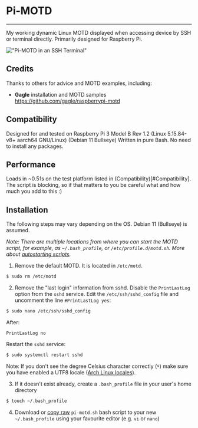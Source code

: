 # Pi-MOTD

---

My working dynamic Linux MOTD displayed when accessing device by SSH or terminal directly. Primarily designed for Raspberry Pi.

!["Pi-MOTD in an SSH Terminal"](https://user-images.githubusercontent.com/727393/228779445-344d1573-942d-40a0-90f3-ba1b57b38ddb.png "Pi-MOTD in an SSH Terminal Example")

## Credits
Thanks to others for advice and MOTD examples, including:
* **Gagle** installation and MOTD samples https://github.com/gagle/raspberrypi-motd

## Compatibility
Designed for and tested on Raspberry Pi 3 Model B Rev 1.2 (Linux 5.15.84-v8+ aarch64 GNU/Linux) (Debian 11 Bullseye)
Written in pure Bash. No need to install any packages.

## Performance
Loads in ~0.51s on the test platform listed in (Compatibility)[#Compatibility]. The script is blocking, so if that matters to you be careful what and how much you add to this :) 

## Installation
The following steps may vary depending on the OS. Debian 11 (Bullseye) is assumed.

*Note: There are multiple locations from where you can start the MOTD script, for example, as `~/.bash_profile`, or  `/etc/profile.d/motd.sh`. More about [autostarting scripts](https://wiki.archlinux.org/index.php/Bash#Configuration_file_sourcing_order_at_startup).*

1. Remove the default MOTD. It is located in `/etc/motd`.
  
  ```bash
  $ sudo rm /etc/motd
  ```
  
2. Remove the "last login" information from sshd. Disable the `PrintLastLog` option from the `sshd` service. Edit the `/etc/ssh/sshd_config` file and uncomment the line `#PrintLastLog yes`:
  
  ```bash
  $ sudo nano /etc/ssh/sshd_config
  ```
  
  After:
  
  ```text
  PrintLastLog no
  ```
  
  Restart the `sshd` service:
  
  ```bash
  $ sudo systemctl restart sshd
  ```

Note: If you don't see the degree Celsius character correctly (`º`) make sure you have enabled a UTF8 locale ([Arch Linux locales](https://wiki.archlinux.org/index.php/locale)).

3. If it doesn't exist already, create a `.bash_profile` file in your user's home directory
  ```bash
  $ touch ~/.bash_profile
  ```

4. Download or [copy raw](https://raw.githubusercontent.com/mike-t/pi-motd/main/pi-motd.sh) `pi-motd.sh` bash script to your new `~/.bash_profile` using your favourite editor (e.g. `vi` or `nano`)

